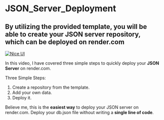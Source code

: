 # JSON_Server_Deployment




By utilizing the provided template, you will be able to create your JSON server repository, which can be deployed on render.com
--------------


[![Nice UI](https://img.youtube.com/vi/W9sbA1a2-Ag/0.jpg)](https://www.youtube.com/watch?v=W9sbA1a2-Ag)


In this video, I have covered three simple steps to quickly deploy your **JSON Server** on render.com.

Three Simple Steps:

1. Create a repository from the template.
2. Add your own data.
3. Deploy it.

Believe me, this is the **easiest way** to deploy your JSON server on render.com. Deploy your db.json file without writing a **single line of code**.

<!-- // {
    //   "id": 2,
    //   "logo": "https://cdn.glitch.global/8eba04eb-779f-4c8b-adcf-48d8c877ce67/her-craft.png?v=1747974691213",
    //   "name": "Her Craft Innovation",
    //   "description": "A female-led startup focused on the recycling of old tires and empowering women through craft-making and innovation. Her Craft Innovation produces handmade products while integrating digital tools to expand market reach and streamline operations.",
    //   "sector": 5,
    //   "ownerName": "",
    //   "ageOfOwner": 33,
    //   "genderOfOwner": "Female",
    //   "workforceNumber": 23,
    //   "workforceGenderDistribution": {
    //     "male": 68,
    //     "female": 32
    //   },
    //   "coreProductOrService": "Outdoor furniture made from old tires",
    //   "yearsInOperation": 9,
    //   "revenueBracket": "$10,000 - $50,000",
    //   "registrationStatus": "Unregistered",
    //   "disabilityInclusion": "No",
    //   "businessAddress": "8 Middle Street Waterloo",
    //   "contactDetails": {
    //     "email": "",
    //     "phone": ""
    //   },
    //   "socialMediaLinks": {
    //     "tiktok": "https://www.tiktok.com/@hercraftinnovation2?_t=ZM-8vTLkoXyz8o&_r=1",
    //     "facebook": "",
    //     "instagram": "",
    //     "linkedin": ""
    //   }
    // }, -->
